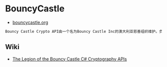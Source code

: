 # BouncyCastle

- [bouncycastle.org](https://www.bouncycastle.org/)

```C#
Bouncy Castle Crypto API由一个名为Bouncy Castle Inc的澳大利亚慈善组织维护。负责管理和维护Bouncy Castle API。希望为这项工作提供支持的朋友可以关注我们的捐赠页面或者通过Crypto工作组购买支持服务。非常欢迎为具体功能的改进开发或相关工作提供赞助。
```

## Wiki

- [The Legion of the Bouncy Castle C# Cryptography APIs](https://www.bouncycastle.org/csharp/index.html)
